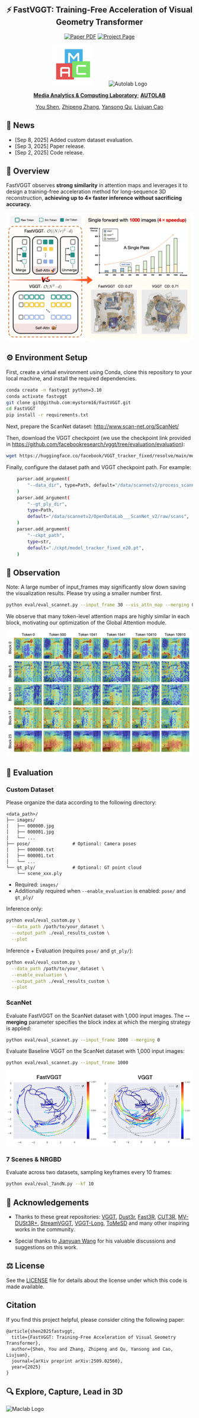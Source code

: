 <div align="center">
<h2>⚡️ FastVGGT: Training-Free Acceleration of Visual Geometry Transformer</h2>
  
<p align="center">
  <a href="https://arxiv.org/abs/2509.02560"><img src="https://img.shields.io/badge/arXiv-FastVGGT-red?logo=arxiv" alt="Paper PDF"></a>
  <a href="https://mystorm16.github.io/fastvggt/"><img src="https://img.shields.io/badge/Project_Page-FastVGGT-yellow" alt="Project Page"></a>
</p>
  
<img src="assets/maclab_logo.png" alt="Maclab Logo" width="110" style="margin-right: 40px;">
<img src="assets/autolab_logo.png" alt="Autolab Logo" width="110">


**[Media Analytics & Computing Laboratory](https://mac.xmu.edu.cn/)**; **[AUTOLAB](https://zhipengzhang.cn/)**


[You Shen](https://mystorm16.github.io/), [Zhipeng Zhang](https://zhipengzhang.cn/), [Yansong Qu](https://quyans.github.io/), [Liujuan Cao](https://mac.xmu.edu.cn/ljcao/)
</div>


## 📰 News
- [Sep 8, 2025] Added custom dataset evaluation.
- [Sep 3, 2025] Paper release.
- [Sep 2, 2025] Code release.

## 🔭 Overview

FastVGGT observes **strong similarity** in attention maps and leverages it to design a training-free acceleration method for long-sequence 3D reconstruction, **achieving up to 4× faster inference without sacrificing accuracy.**

<img src="assets/main.png" alt="Autolab Logo" width="">


## ⚙️ Environment Setup
First, create a virtual environment using Conda, clone this repository to your local machine, and install the required dependencies.


```bash
conda create -n fastvggt python=3.10
conda activate fastvggt
git clone git@github.com:mystorm16/FastVGGT.git
cd FastVGGT
pip install -r requirements.txt
```

Next, prepare the ScanNet dataset: http://www.scan-net.org/ScanNet/

Then, download the VGGT checkpoint (we use the checkpoint link provided in https://github.com/facebookresearch/vggt/tree/evaluation/evaluation):
```bash
wget https://huggingface.co/facebook/VGGT_tracker_fixed/resolve/main/model_tracker_fixed_e20.pt
```

Finally, configure the dataset path and VGGT checkpoint path. For example:
```bash
    parser.add_argument(
        "--data_dir", type=Path, default="/data/scannetv2/process_scannet"
    )
    parser.add_argument(
        "--gt_ply_dir",
        type=Path,
        default="/data/scannetv2/OpenDataLab___ScanNet_v2/raw/scans",
    )
    parser.add_argument(
        "--ckpt_path",
        type=str,
        default="./ckpt/model_tracker_fixed_e20.pt",
    )
```


## 💎 Observation

Note: A large number of input_frames may significantly slow down saving the visualization results. Please try using a smaller number first.
```bash
python eval/eval_scannet.py --input_frame 30 --vis_attn_map --merging 0
```

We observe that many token-level attention maps are highly similar in each block, motivating our optimization of the Global Attention module.

<img src="assets/attn_map.png" alt="Autolab Logo" width="">



## 🏀 Evaluation
### Custom Dataset
Please organize the data according to the following directory:
```
<data_path>/
├── images/       
│   ├── 000000.jpg
│   ├── 000001.jpg
│   └── ...
├── pose/                # Optional: Camera poses
│   ├── 000000.txt 
│   ├── 000001.txt
│   └── ...
└── gt_ply/              # Optional: GT point cloud
    └── scene_xxx.ply   
```
- Required: `images/`
- Additionally required when `--enable_evaluation` is enabled: `pose/` and `gt_ply/`

Inference only:

```bash
python eval/eval_custom.py \
  --data_path /path/to/your_dataset \
  --output_path ./eval_results_custom \
  --plot
```

Inference + Evaluation (requires `pose/` and `gt_ply/`):

```bash
python eval/eval_custom.py \
  --data_path /path/to/your_dataset \
  --enable_evaluation \
  --output_path ./eval_results_custom \
  --plot
```

### ScanNet
Evaluate FastVGGT on the ScanNet dataset with 1,000 input images. The **--merging** parameter specifies the block index at which the merging strategy is applied:

```bash
python eval/eval_scannet.py --input_frame 1000 --merging 0
```

Evaluate Baseline VGGT on the ScanNet dataset with 1,000 input images:
```bash
python eval/eval_scannet.py --input_frame 1000
```
<img src="assets/vs.png" alt="Autolab Logo" width="">

### 7 Scenes & NRGBD
Evaluate across two datasets, sampling keyframes every 10 frames:
```bash
python eval/eval_7andN.py --kf 10
```

## 🍺 Acknowledgements

- Thanks to these great repositories: [VGGT](https://github.com/facebookresearch/vggt), [Dust3r](https://github.com/naver/dust3r),  [Fast3R](https://github.com/facebookresearch/fast3r), [CUT3R](https://github.com/CUT3R/CUT3R), [MV-DUSt3R+](https://github.com/facebookresearch/mvdust3r), [StreamVGGT](https://github.com/wzzheng/StreamVGGT), [VGGT-Long](https://github.com/DengKaiCQ/VGGT-Long), [ToMeSD](https://github.com/dbolya/tomesd) and many other inspiring works in the community.

- Special thanks to [Jianyuan Wang](https://jytime.github.io/) for his valuable discussions and suggestions on this work.

<!-- ## ✍️ Checklist

- [ ] Release the evaluation code on 7 Scenes / NRGBD -->


## ⚖️ License
See the [LICENSE](./LICENSE.txt) file for details about the license under which this code is made available.

## Citation

If you find this project helpful, please consider citing the following paper:
```
@article{shen2025fastvggt,
  title={FastVGGT: Training-Free Acceleration of Visual Geometry Transformer},
  author={Shen, You and Zhang, Zhipeng and Qu, Yansong and Cao, Liujuan},
  journal={arXiv preprint arXiv:2509.02560},
  year={2025}
}
```

## 🔍 Explore, Capture, Lead in 3D
<img src="assets/gzh.png" alt="Maclab Logo" width="300" style="margin-right: 40px;">
